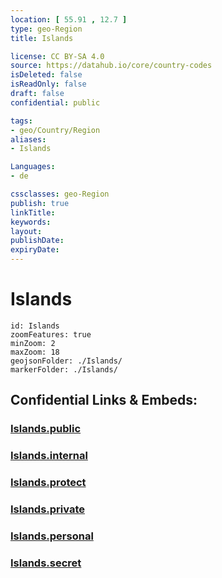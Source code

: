 ```yaml
---
location: [ 55.91 , 12.7 ] 
type: geo-Region
title: Islands

license: CC BY-SA 4.0
source: https://datahub.io/core/country-codes
isDeleted: false
isReadOnly: false
draft: false
confidential: public

tags:
- geo/Country/Region
aliases:
- Islands

Languages:
- de

cssclasses: geo-Region
publish: true
linkTitle: 
keywords: 
layout: 
publishDate: 
expiryDate: 
---
```


# Islands

```leaflet
id: Islands
zoomFeatures: true 
minZoom: 2 
maxZoom: 18
geojsonFolder: ./Islands/
markerFolder: ./Islands/
```


## Confidential Links & Embeds: 

### [Islands.public](/_public/\Earth\Continent\Europe\Europe~North\SwedenIslands.public.md) 

### [Islands.internal](/_internal/\Earth\Continent\Europe\Europe~North\SwedenIslands.internal.md) 

### [Islands.protect](/_protect/\Earth\Continent\Europe\Europe~North\SwedenIslands.protect.md) 

### [Islands.private](/_private/\Earth\Continent\Europe\Europe~North\SwedenIslands.private.md) 

### [Islands.personal](/_personal/\Earth\Continent\Europe\Europe~North\SwedenIslands.personal.md) 

### [Islands.secret](/_secret/\Earth\Continent\Europe\Europe~North\SwedenIslands.secret.md)

